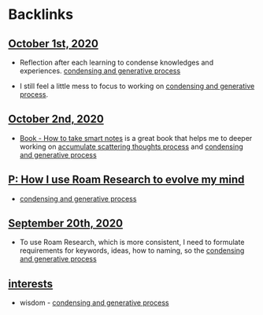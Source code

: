 
# Backlinks
## [October 1st, 2020](<October 1st, 2020.md>)
- Reflection after each learning to condense knowledges and experiences. [condensing and generative process](<condensing and generative process.md>)

- I still feel a little mess to focus to working on [condensing and generative process](<condensing and generative process.md>).

## [October 2nd, 2020](<October 2nd, 2020.md>)
- [Book - How to take smart notes](<Book - How to take smart notes.md>) is a great book that helps me to deeper working on [accumulate scattering thoughts process](<accumulate scattering thoughts process.md>) and [condensing and generative process](<condensing and generative process.md>)

## [P: How I use Roam Research to evolve my mind](<P: How I use Roam Research to evolve my mind.md>)
- [condensing and generative process](<condensing and generative process.md>)

## [September 20th, 2020](<September 20th, 2020.md>)
- To use Roam Research, which is more consistent, I need to formulate requirements for keywords, ideas, how to naming, so the [condensing and generative process](<condensing and generative process.md>)

## [interests](<interests.md>)
- wisdom - [condensing and generative process](<condensing and generative process.md>)

